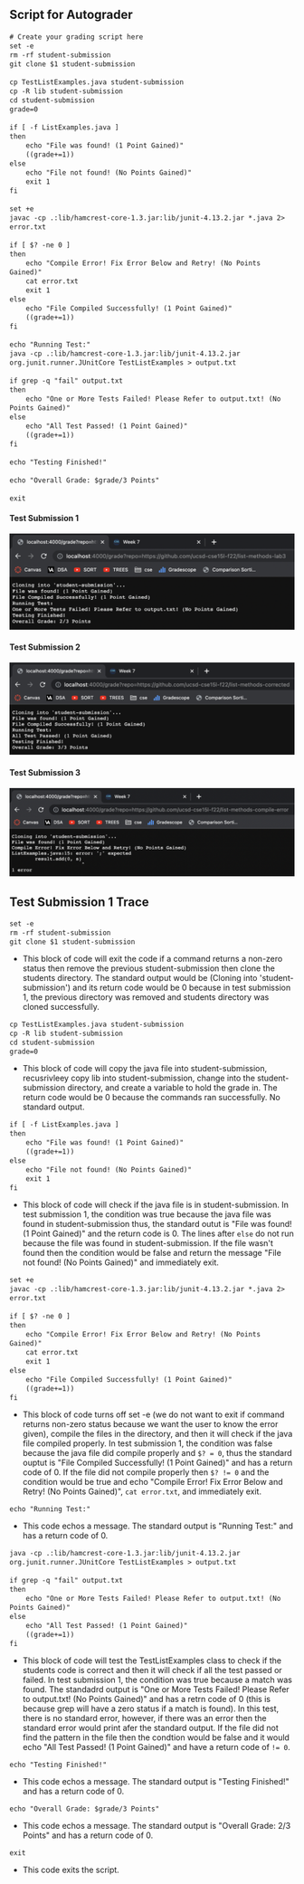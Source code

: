 ## Script for Autograder
```
# Create your grading script here
set -e
rm -rf student-submission
git clone $1 student-submission

cp TestListExamples.java student-submission
cp -R lib student-submission
cd student-submission
grade=0

if [ -f ListExamples.java ]
then 
    echo "File was found! (1 Point Gained)"
    ((grade+=1))
else
    echo "File not found! (No Points Gained)"
    exit 1
fi

set +e
javac -cp .:lib/hamcrest-core-1.3.jar:lib/junit-4.13.2.jar *.java 2> error.txt

if [ $? -ne 0 ]
then
    echo "Compile Error! Fix Error Below and Retry! (No Points Gained)"
    cat error.txt
    exit 1
else
    echo "File Compiled Successfully! (1 Point Gained)"
    ((grade+=1))
fi

echo "Running Test:"
java -cp .:lib/hamcrest-core-1.3.jar:lib/junit-4.13.2.jar org.junit.runner.JUnitCore TestListExamples > output.txt

if grep -q "fail" output.txt 
then
    echo "One or More Tests Failed! Please Refer to output.txt! (No Points Gained)"
else
    echo "All Test Passed! (1 Point Gained)"
    ((grade+=1))
fi

echo "Testing Finished!"

echo "Overall Grade: $grade/3 Points"

exit
```
#### Test Submission 1
![screenshot](images/lab5-s1.png)

#### Test Submission 2
![screenshot](images/lab5-s2.png)

#### Test Submission 3
![screenshot](images/lab5-s3.png)

## Test Submission 1 Trace
```
set -e
rm -rf student-submission
git clone $1 student-submission
```
* This block of code will exit the code if a command returns a non-zero status then remove the previous student-submission then clone the students directory. The standard output would be (Cloning into 'student-submission') and its return code would be 0 because in test submission 1, the previous directory was removed and students directory was cloned successfully.
```
cp TestListExamples.java student-submission
cp -R lib student-submission
cd student-submission
grade=0
```
* This block of code will copy the java file into student-submission, recusrivleey copy lib into student-submission, change into the student-submission directory, and create a variable to hold the grade in. The return code would be 0 because the commands ran successfully. No standard output. 
```
if [ -f ListExamples.java ]
then 
    echo "File was found! (1 Point Gained)"
    ((grade+=1))
else
    echo "File not found! (No Points Gained)"
    exit 1
fi
```
* This block of code will check if the java file is in student-submission. In test submission 1, the condition was true because the java file was found in student-submission thus, the standard outut is "File was found! (1 Point Gained)" and the return code is 0. The lines after ```else``` do not run because the file was found in student-submission. If the file wasn't found then the condition would be false and return the message "File not found! (No Points Gained)" and immediately exit. 

```
set +e
javac -cp .:lib/hamcrest-core-1.3.jar:lib/junit-4.13.2.jar *.java 2> error.txt

if [ $? -ne 0 ]
then
    echo "Compile Error! Fix Error Below and Retry! (No Points Gained)"
    cat error.txt
    exit 1
else
    echo "File Compiled Successfully! (1 Point Gained)"
    ((grade+=1))
fi
```
* This block of code turns off set -e (we do not want to exit if command returns non-zero status because we want the user to know the error given), compile the files in the directory, and then it will check if the java file compiled properly. In test submission 1, the condition was false because the java file did compile properly and ```$? = 0```, thus the standard ouptut is "File Compiled Successfully! (1 Point Gained)" and has a return code of 0. If the file did not compile properly then ```$? != 0``` and the condition would be true and echo "Compile Error! Fix Error Below and Retry! (No Points Gained)", ```cat error.txt```, and immediately exit. 

```
echo "Running Test:"
```
* This code echos a message. The standard output is "Running Test:" and has a return code of 0.

```
java -cp .:lib/hamcrest-core-1.3.jar:lib/junit-4.13.2.jar org.junit.runner.JUnitCore TestListExamples > output.txt

if grep -q "fail" output.txt 
then
    echo "One or More Tests Failed! Please Refer to output.txt! (No Points Gained)"
else
    echo "All Test Passed! (1 Point Gained)"
    ((grade+=1))
fi
```
* This block of code will test the TestListExamples class to check if the students code is correct and then it will check if all the test passed or failed. In test submission 1, the condition was true because a match was found. The standadrd output is "One or More Tests Failed! Please Refer to output.txt! (No Points Gained)" and has a retrn code of 0 (this is because grep will have a zero status if a match is found). In this test, there is no standard error, however, if there was an error then the standard error would print afer the standard output. If the file did not find the pattern in the file then the condtion would be false and it would echo "All Test Passed! (1 Point Gained)" and have a return code of ```!= 0```.
```
echo "Testing Finished!"
```
* This code echos a message. The standard output is "Testing Finished!" and has a return code of 0.
```
echo "Overall Grade: $grade/3 Points"
```
* This code echos a message. The standard output is "Overall Grade: 2/3 Points" and has a return code of 0.
```
exit
```
* This code exits the script.
